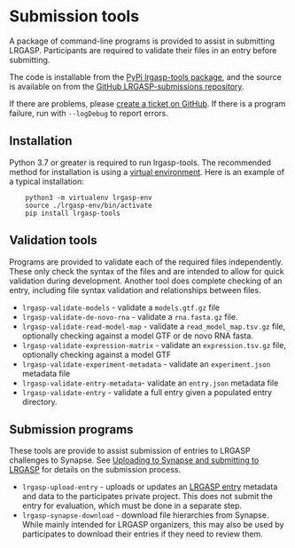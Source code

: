 # Submission tools

A package of command-line programs is provided to assist in submitting LRGASP.  Participants are required to validate their files in
an entry before submitting.

The code is installable from the [PyPi lrgasp-tools package](https://pypi.org/project/lrgasp-tools/), and the
source is available on from the [GitHub LRGASP-submissions repository](https://github.com/LRGASP/lrgasp-submissions).

If there are problems, please [create a ticket on GitHub](https://github.com/LRGASP/lrgasp-submissions/issues).
If there is a program failure, run with `--logDebug` to report errors.

## Installation

Python 3.7 or greater is required to run lrgasp-tools.  The recommended method for installation is using
a [virtual environment](https://docs.python.org/3/tutorial/venv.html).  Here is an example
of a typical installation:

```
    python3 -m virtualenv lrgasp-env
    source ./lrgasp-env/bin/activate
    pip install lrgasp-tools
```

## Validation tools

Programs are provided to validate each of the required files independently.
These only check the syntax of the files and are intended to allow for quick
validation during development.  Another tool does complete checking of an entry,
including file syntax validation and relationships between files.

- `lrgasp-validate-models` - validate a `models.gtf.gz` file
- `lrgasp-validate-de-novo-rna` - validate a `rna.fasta.gz` file.
- `lrgasp-validate-read-model-map` - validate a `read_model_map.tsv.gz` file, optionally checking against a model GTF or de novo RNA fasta.
- `lrgasp-validate-expression-matrix` - validate an `expression.tsv.gz` file, optionally checking against a model GTF
- `lrgasp-validate-experiment-metadata` - validate an `experiment.json` metadata file
- `lrgasp-validate-entry-metadata`- validate an `entry.json` metadata file
- `lrgasp-validate-entry` - validate a full entry given a populated entry directory.

## Submission programs

These tools are provide to assist submission of entries to LRGASP challenges to Synapse.
See [Uploading to Synapse and submitting to LRGASP](synapse.md) for details on the submission
process.

- `lrgasp-upload-entry` - uploads or updates an [LRGASP entry](submission.md/#entry_structure) metadata and data to the participates private project.
  This does not submit the entry for evaluation, which must be done in a separate step.
- `lrgasp-synapse-download` - download file hierarchies from Synapse.  While mainly intended for LRGASP organizers,
  this may also be used by participates to download their entries if they need to review them.
